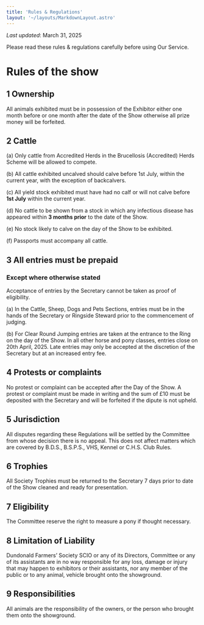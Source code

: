 ```yaml
---
title: 'Rules & Regulations'
layout: '~/layouts/MarkdownLayout.astro'
---
```


_Last updated_: March 31, 2025

Please read these rules & regulations carefully before using Our Service.

# Rules of the show

## 1 Ownership

All animals exhibited must be in possession of the Exhibitor either one month before or one month after the
date of the Show otherwise all prize money will be forfeited.

## 2 Cattle

(a) Only cattle from Accredited Herds in the Brucellosis (Accredited) Herds Scheme will be allowed to compete.

(b) All cattle exhibited uncalved should calve before 1st July, within the current year, with the exception of backcalvers.

(c) All yield stock exhibited must have had no calf or will not calve before **1st July** within the current year.

(d) No cattle to be shown from a stock in which any infectious disease has appeared within **3 months prior** to the
date of the Show.

(e) No stock likely to calve on the day of the Show to be exhibited.

(f) Passports must accompany all cattle.

## 3 All entries must be prepaid
### Except where otherwise stated

Acceptance of entries by the Secretary cannot be taken as proof of eligibility.

(a) In the Cattle, Sheep, Dogs and Pets Sections, entries must be in the hands of the Secretary or Ringside
Steward prior to the commencement of judging.

(b) For Clear Round Jumping entries are taken at the entrance to the Ring on the day of the Show. In all other
horse and pony classes, entries close on 20th April, 2025. Late entries may only be accepted at the discretion of
the Secretary but at an increased entry fee.

## 4 Protests or complaints

No protest or complaint can be accepted after the Day of the Show. A protest or complaint must be made in
writing and the sum of £10 must be deposited with the Secretary and will be forfeited if the dipute is not upheld.


## 5 Jurisdiction

All disputes regarding these Regulations will be settled by the Committee from whose decision there is no
appeal. This does not affect matters which are covered by B.D.S., B.S.P.S., VHS, Kennel or C.H.S. Club Rules.


## 6 Trophies

All Society Trophies must be returned to the Secretary 7 days prior to date of the Show cleaned and ready for
presentation.

## 7 Eligibility

The Committee reserve the right to measure a pony if thought necessary.

## 8 Limitation of Liability

Dundonald Farmers’ Society SCIO or any of its Directors, Committee or any of its assistants are in no way
responsible for any loss, damage or injury that may happen to exhibitors or their assistants, nor any member of
the public or to any animal, vehicle brought onto the showground.

## 9 Responsibilities

All animals are the responsibility of the owners, or the person who
brought them onto the showground.
